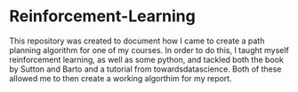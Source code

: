 # Reinforcement-Learning
This repository was created to document how I came to create a path planning algorithm for one of my courses. In order to do this, I taught myself reinforcement learning, as well as some python, and tackled both the book by Sutton and Barto and a tutorial from towardsdatascience. Both of these allowed me to then create a working algorthim for my report. 
